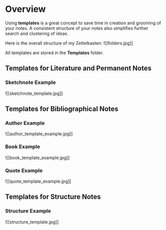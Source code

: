 # Overview

Using **templates** is a great concept to save time in creation and grooming of your notes. A consistent structure of your notes also simplifies further search and clustering of ideas.

Here is the overall structure of my Zettelkasten:
![[folders.jpg]]

All templates are stored in the **Templates** folder.

## Templates for Literature and Permanent Notes
### Sketchnote Example
![[sketchnote_template.jpg]]

## Templates for Bibliographical Notes
### Author Example
![[author_template_example.jpg]]

### Book Example
![[book_template_example.jpg]]

### Quote Example
![[quote_template_example.jpg]]

## Templates for Structure Notes
### Structure Example
![[structure_template.jpg]]

